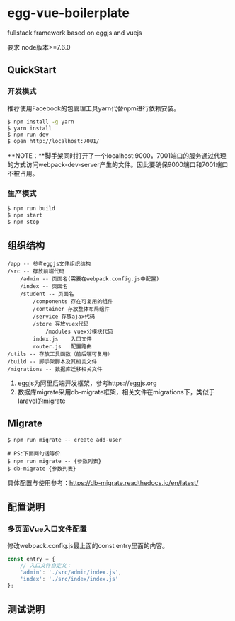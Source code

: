 # egg-vue-boilerplate

fullstack framework based on eggjs and vuejs

要求 node版本>=7.6.0

## QuickStart

### 开发模式

推荐使用Facebook的包管理工具yarn代替npm进行依赖安装。

```bash
$ npm install -g yarn
$ yarn install
$ npm run dev
$ open http://localhost:7001/
```
**NOTE：**脚手架同时打开了一个localhost:9000，7001端口的服务通过代理的方式访问webpack-dev-server产生的文件。因此要确保9000端口和7001端口不被占用。

### 生产模式

```bash
$ npm run build
$ npm start
$ npm stop
```

## 组织结构

```
/app -- 参考eggjs文件组织结构
/src -- 存放前端代码
	/admin -- 页面名(需要在webpack.config.js中配置)
	/index -- 页面名
	/student -- 页面名
		/components 存在可复用的组件
		/container 存放整体布局组件
		/service 存放ajax代码
		/store 存放vuex代码
			/modules vuex分模块代码
		index.js	入口文件
		router.js	配置路由
/utils -- 存放工具函数（前后端可复用）
/build -- 脚手架脚本及其相关文件
/migrations -- 数据库迁移相关文件
```

1. eggjs为阿里后端开发框架，参考https://eggjs.org
2. 数据库migrate采用db-migrate框架，相关文件在migrations下，类似于laravel的migrate


## Migrate


```shell
$ npm run migrate -- create add-user

# PS:下面两句话等价
$ npm run migrate -- {参数列表} 
$ db-migrate {参数列表}
```

具体配置与使用参考：https://db-migrate.readthedocs.io/en/latest/

## 配置说明

### 多页面Vue入口文件配置

修改webpack.config.js最上面的const entry里面的内容。

```javascript
const entry = {
    // 入口文件自定义：
    'admin': './src/admin/index.js',
    'index': './src/index/index.js'
};
```
## 测试说明

